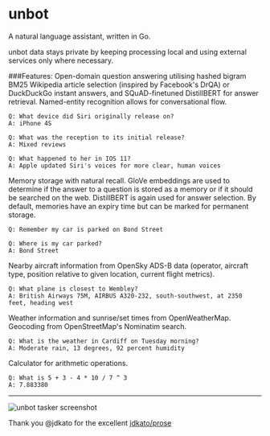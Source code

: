# unbot

A natural language assistant, written in Go.

unbot data stays private by keeping processing local and using external services only where necessary.

###Features:
Open-domain question answering utilising hashed bigram BM25 Wikipedia article selection (inspired by Facebook's DrQA) or 
DuckDuckGo instant answers, and SQuAD-finetuned DistillBERT for answer retrieval. Named-entity recognition allows for 
conversational flow.

```
Q: What device did Siri originally release on?
A: iPhone 4S

Q: What was the reception to its initial release?
A: Mixed reviews

Q: What happened to her in IOS 11?
A: Apple updated Siri's voices for more clear, human voices
```

Memory storage with natural recall. GloVe embeddings are used to determine if the answer to a question is stored as a 
memory or if it should be searched on the web. DistillBERT is again used for answer selection. By default, memories have 
an expiry time but can be marked for permanent storage.

```
Q: Remember my car is parked on Bond Street

Q: Where is my car parked?
A: Bond Street
```

Nearby aircraft information from OpenSky ADS-B data (operator, aircraft type, position relative to given location, 
current flight metrics).

```
Q: What plane is closest to Wembley?
A: British Airways 75M, AIRBUS A320-232, south-southwest, at 2350 feet, heading west
```

Weather information and sunrise/set times from OpenWeatherMap. Geocoding from OpenStreetMap's Nominatim search.

```
Q: What is the weather in Cardiff on Tuesday morning?
A: Moderate rain, 13 degrees, 92 percent humidity
```

Calculator for arithmetic operations.

```
Q: What is 5 + 3 - 4 * 10 / 7 ^ 3
A: 7.883380
```

---

![unbot tasker screenshot](https://github.com/Coayer/unbot/assets/tasker.png)

Thank you @jdkato for the excellent [jdkato/prose](https://github.com/jdkato/prose)
